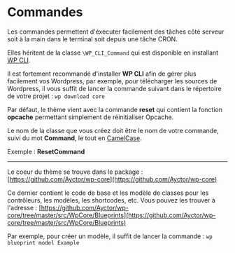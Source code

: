 # Commandes

Les commandes permettent d'éxecuter facilement des tâches côté serveur soit à la main dans le terminal soit depuis une tâche CRON.

Elles héritent de la classe `\WP_CLI_Command` qui est disponible en installant [WP CLI](https://wp-cli.org/fr/).

Il est fortement recommandé d'installer **WP CLI** afin de gérer plus facilement vos Wordpress, par exemple, pour télécharger les sources de Wordpress, il vous suffit de lancer la commande suivant dans le répertoire de votre projet : `wp download core`

Par défaut, le thème vient avec la commande **reset** qui contient la fonction **opcache** permettant simplement de réinitialiser Opcache.

Le nom de la classe que vous créez doit être le nom de votre commande, suivi du mot **Command**, le tout en [CamelCase](https://fr.wikipedia.org/wiki/Camel_case).

Exemple : **ResetCommand**

---

Le coeur du thème se trouve dans le package : [https://github.com/Ayctor/wp-core](https://github.com/Ayctor/wp-core)

Ce dernier contient le code de base et les modèle de classes pour les contrôleurs, les modèles, les shortcodes, etc. Vous pouvez les trouver à l'adresse : [https://github.com/Ayctor/wp-core/tree/master/src/WpCore/Blueprints](https://github.com/Ayctor/wp-core/tree/master/src/WpCore/Blueprints)

Par exemple, pour créer un modèle, il suffit de lancer la commande : `wp blueprint model Example`
